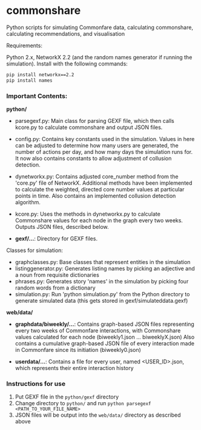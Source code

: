 # commonshare
Python scripts for simulating Commonfare data, calculating commonshare, calculating recommendations, and visualisation

Requirements:

Python 2.x, NetworkX 2.2 (and the random names generator if running the simulation). Install with the following commands:
```bash
pip install networkx==2.2
pip install names
```

<h3>Important Contents:</h3>

<b>python/</b>

- parsegexf.py: Main class for parsing GEXF file, which then calls kcore.py to calculate commonshare and output JSON files.

- config.py: Contains key constants used in the simulation. Values in here can be adjusted to determine how many users are generated, the number of actions per day, and how many days the simulation runs for. It now also contains constants to allow adjustment of collusion detection.

- dynetworkx.py: Contains adjusted core_number method from the 'core.py' file of NetworkX. Additional methods have been implemented to calculate the weighted, directed core number values at particular points in time. Also contains an implemented collusion detection algorithm.

- kcore.py: Uses the methods in dynetworkx.py to calculate Commonshare values for each node in the graph every two weeks. Outputs JSON files, described below.

- <b>gexf/...</b>: Directory for GEXF files.

Classes for simulation:
- graphclasses.py: Base classes that represent entities in the simulation
- listinggenerator.py: Generates listing names by picking an adjective and a noun from requisite dictionaries
- phrases.py: Generates story 'names' in the simulation by picking four random words from a dictionary
- simulation.py: Run 'python simulation.py' from the Python directory to generate simulated data (this gets stored in gexf/simulateddata.gexf)

<b>web/data/</b>

- <b>graphdata/biweekly/...</b>: Contains graph-based JSON files representing every two weeks of Commonfare interactions, with Commonshare values calculated for each node (biweekly1.json ... biweeklyX.json)
    Also contains a cumulative graph-based JSON file of every interaction made in Commonfare since its initiation (biweekly0.json)

- <b>userdata/...</b>: Contains a file for every user, named <USER_ID>.json, which represents their entire interaction history

### Instructions for use

1. Put GEXF file in the `python/gexf` directory
2. Change directory to `python/` and run `python parsegexf <PATH_TO_YOUR_FILE_NAME>`
3. JSON files will be output into the `web/data/` directory as described above
